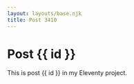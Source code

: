 ```yaml
---
layout: layouts/base.njk
title: Post 3410
---
```


# Post {{ id }}

This is post {{ id }} in my Eleventy project.

